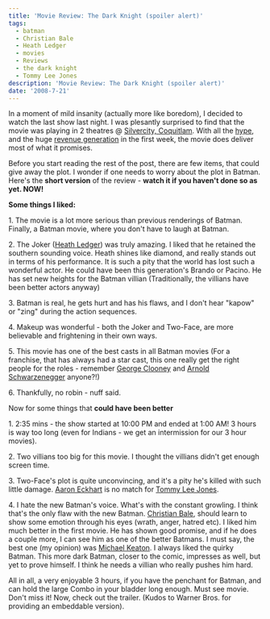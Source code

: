 ```yaml
---
title: 'Movie Review: The Dark Knight (spoiler alert)'
tags:
  - batman
  - Christian Bale
  - Heath Ledger
  - movies
  - Reviews
  - the dark knight
  - Tommy Lee Jones
description: 'Movie Review: The Dark Knight (spoiler alert)'
date: '2008-7-21'
---
```


In a moment of mild insanity (actually more like boredom), I decided to watch the last show last night. I was plesantly surprised to find that the movie was playing in 2 theatres @ [Silvercity, Coquitlam][0]. With all the [hype][1], and the huge [revenue generation][2] in the first week, the movie does deliver most of what it promises.

Before you start reading the rest of the post, there are few items, that could give away the plot. I wonder if one needs to worry about the plot in Batman. Here's the **short version** of the review - **watch it if you haven't done so as yet. NOW!**

**Some things I liked:**

1\. The movie is a lot more serious than previous renderings of Batman. Finally, a Batman movie, where you don't have to laugh at Batman.

2\. The Joker ([Heath Ledger][3]) was truly amazing. I liked that he retained the southern sounding voice. Heath shines like diamond, and really stands out in terms of his performance. It is such a pity that the world has lost such a wonderful actor. He could have been this generation's Brando or Pacino. He has set new heights for the Batman villian (Traditionally, the villians have been better actors anyway)

3\. Batman is real, he gets hurt and has his flaws, and I don't hear "kapow" or "zing" during the action sequences.

4\. Makeup was wonderful - both the Joker and Two-Face, are more believable and frightening in their own ways.

5\. This movie has one of the best casts in all Batman movies (For a franchise, that has always had a star cast, this one really get the right people for the roles - remember [George Clooney][4] and [Arnold Schwarzenegger][5] anyone?!)

6\. Thankfully, no robin - nuff said.

Now for some things that **could have been better**

1\. 2:35 mins - the show started at 10:00 PM and ended at 1:00 AM! 3 hours is way too long (even for Indians - we get an intermission for our 3 hour movies).

2\. Two villians too big for this movie. I thought the villians didn't get enough screen time.

3\. Two-Face's plot is quite unconvincing, and it's a pity he's killed with such little damage. [Aaron Eckhart][6] is no match for [Tommy Lee Jones][7].

4\. I hate the new Batman's voice. What's with the constant growling. I think that's the only flaw with the new Batman. [Christian Bale][8], should learn to show some emotion through his eyes (wrath, anger, hatred etc). I liked him much better in the first movie. He has shown good promise, and if he does a couple more, I can see him as one of the better Batmans. I must say, the best one (my opinion) was [Michael Keaton][9]. I always liked the quirky Batman. This more dark Batman, closer to the comic, impresses as well, but yet to prove himself. I think he needs a villian who really pushes him hard.

All in all, a very enjoyable 3 hours, if you have the penchant for Batman, and can hold the large Combo in your bladder long enough. Must see movie. Don't miss it! Now, check out the trailer. (Kudos to Warner Bros. for providing an embeddable version).



[0]: http://www.cineplex.com/Theatres/TheatreDetails/C5CEF4DF/SilverCity_Coquitlam.aspx
[1]: http://news.google.ca/news?hl=en&q=batman
[2]: http://www.cnn.com/2008/SHOWBIZ/Movies/07/20/boxoffice.ap/index.html
[3]: http://www.imdb.com/name/nm0005132/
[4]: http://www.imdb.com/name/nm0000123/
[5]: http://www.imdb.com/name/nm0000216/
[6]: http://www.imdb.com/name/nm0001173/
[7]: http://www.imdb.com/name/nm0000169/
[8]: http://www.imdb.com/name/nm0000288/
[9]: http://www.imdb.com/name/nm0000474/